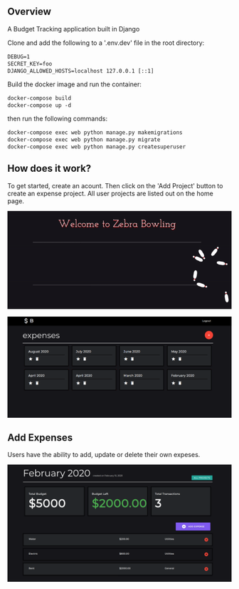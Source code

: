 ## Overview
A Budget Tracking application built in Django

Clone and add the following to a '.env.dev' file in the root directory:

```
DEBUG=1
SECRET_KEY=foo
DJANGO_ALLOWED_HOSTS=localhost 127.0.0.1 [::1]
```

Build the docker image and run the container:

```
docker-compose build
docker-compose up -d
```

then run the following commands:

```
docker-compose exec web python manage.py makemigrations
docker-compose exec web python manage.py migrate
docker-compose exec web python manage.py createsuperuser
```

## How does it work?
To get started, create an acount. Then click on the 'Add Project' button to create an expense project. All user projects are listed out on the home page.

<p align="center">
  <img src="https://github.com/beingabeer/Budget-App/blob/master/src/bowling.gif"/>
</p>

![](https://github.com/beingabeer/Budget-App/blob/master/src/index.png)

## Add Expenses
Users have the ability to add, update or delete their own expeses.

![](https://github.com/beingabeer/Budget-App/blob/master/src/budget-detail.png)


